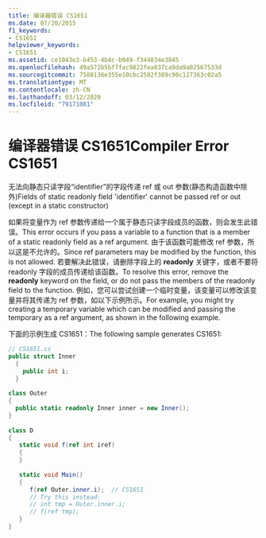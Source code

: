 ```yaml
---
title: 编译器错误 CS1651
ms.date: 07/20/2015
f1_keywords:
- CS1651
helpviewer_keywords:
- CS1651
ms.assetid: ce1043e3-b453-4b4c-b949-f344834e3845
ms.openlocfilehash: 49a572b5bf7fac9822fea837ca9da9a02567533d
ms.sourcegitcommit: 7588136e355e10cbc2582f389c90c127363c02a5
ms.translationtype: MT
ms.contentlocale: zh-CN
ms.lasthandoff: 03/12/2020
ms.locfileid: "79171081"
---
```

# <a name="compiler-error-cs1651"></a><span data-ttu-id="62052-102">编译器错误 CS1651</span><span class="sxs-lookup"><span data-stu-id="62052-102">Compiler Error CS1651</span></span>
<span data-ttu-id="62052-103">无法向静态只读字段“identifier”的字段传递 ref 或 out 参数(静态构造函数中除外)</span><span class="sxs-lookup"><span data-stu-id="62052-103">Fields of static readonly field 'identifier' cannot be passed ref or out (except in a static constructor)</span></span>  
  
 <span data-ttu-id="62052-104">如果将变量作为 ref 参数传递给一个属于静态只读字段成员的函数，则会发生此错误。</span><span class="sxs-lookup"><span data-stu-id="62052-104">This error occurs if you pass a variable to a function that is a member of a static readonly field as a ref argument.</span></span> <span data-ttu-id="62052-105">由于该函数可能修改 ref 参数，所以这是不允许的。</span><span class="sxs-lookup"><span data-stu-id="62052-105">Since ref parameters may be modified by the function, this is not allowed.</span></span> <span data-ttu-id="62052-106">若要解决此错误，请删除字段上的 **readonly** 关键字，或者不要将 readonly 字段的成员传递给该函数。</span><span class="sxs-lookup"><span data-stu-id="62052-106">To resolve this error, remove the **readonly** keyword on the field, or do not pass the members of the readonly field to the function.</span></span> <span data-ttu-id="62052-107">例如，您可以尝试创建一个临时变量，该变量可以修改该变量并将其传递为 ref 参数，如以下示例所示。</span><span class="sxs-lookup"><span data-stu-id="62052-107">For example, you might try creating a temporary variable which can be modified and passing the temporary as a ref argument, as shown in the following example.</span></span>  
  
 <span data-ttu-id="62052-108">下面的示例生成 CS1651：</span><span class="sxs-lookup"><span data-stu-id="62052-108">The following sample generates CS1651:</span></span>  
  
```csharp  
// CS1651.cs  
public struct Inner  
  {  
    public int i;  
  }  
  
class Outer  
{
  public static readonly Inner inner = new Inner();  
}  
  
class D  
{  
   static void f(ref int iref)  
   {  
   }  
  
   static void Main()  
   {  
      f(ref Outer.inner.i);  // CS1651  
      // Try this instead:  
      // int tmp = Outer.inner.i;  
      // f(ref tmp);  
   }  
}  
```
